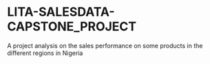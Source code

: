 # LITA-SALESDATA-CAPSTONE_PROJECT
A project analysis on the sales performance on some products in the different regions in Nigeria
